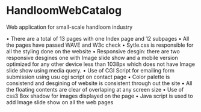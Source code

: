 # HandloomWebCatalog
Web application for small-scale handloom industry

•	There are a total of 13 pages with one Index page and 12 subpages
•	All the pages have passed WAVE and W3c check
•	Sytle.css is responsible for all the styling done on the website
•	Responsive desgin: there are two responsive desgines one with Image slide show and a mobile version optimized for any other device less   than 1038px which does not have Image slide show using media query.
•	Use of CGI Script for emailing form submission using usu cgi script on contact page
•	Color palette is consistend and desgining of website is consistent through out the site
•	All the floating contents are clear of overlaping at any screen size
•	Use of css3 Box shadow for images displayed on the page
•	Java script is used to add Image slide show on all the web pages

